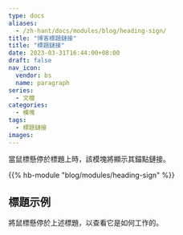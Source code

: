 ```yaml
---
type: docs
aliases:
  - /zh-hant/docs/modules/blog/heading-sign/
title: "博客標題鏈接"
title: "標題鏈接"
date: 2023-03-31T16:44:00+08:00
draft: false
nav_icon:
  vendor: bs
  name: paragraph
series:
  - 文檔
categories:
  - 模塊
tags:
  - 標題鏈接
images:
---
```


當鼠標懸停於標題上時，該模塊將顯示其錨點鏈接。

<!--more-->

{{% hb-module "blog/modules/heading-sign" %}}

## 標題示例

將鼠標懸停於上述標題，以查看它是如何工作的。
